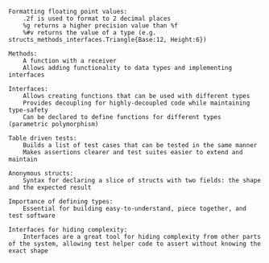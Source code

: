     Formatting floating point values:
        .2f is used to format to 2 decimal places
        %g returns a higher precision value than %f
        %#v returns the value of a type (e.g. structs_methods_interfaces.Triangle{Base:12, Height:6})

    Methods:
        A function with a receiver
        Allows adding functionality to data types and implementing interfaces

    Interfaces:
        Allows creating functions that can be used with different types
        Provides decoupling for highly-decoupled code while maintaining type-safety
        Can be declared to define functions for different types (parametric polymorphism)

    Table driven tests:
        Builds a list of test cases that can be tested in the same manner
        Makes assertions clearer and test suites easier to extend and maintain

    Anonymous structs:
        Syntax for declaring a slice of structs with two fields: the shape and the expected result

    Importance of defining types:
        Essential for building easy-to-understand, piece together, and test software

    Interfaces for hiding complexity:
        Interfaces are a great tool for hiding complexity from other parts of the system, allowing test helper code to assert without knowing the exact shape